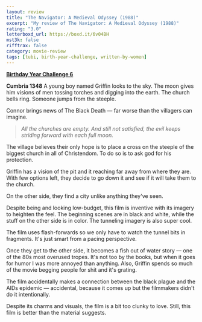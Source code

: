 ```yaml
---
layout: review
title: "The Navigator: A Medieval Odyssey (1988)"
excerpt: "My review of The Navigator: A Medieval Odyssey (1988)"
rating: "3.0"
letterboxd_url: https://boxd.it/6v04BH
mst3k: false
rifftrax: false
category: movie-review
tags: [tubi, birth-year-challenge, written-by-women]
---
```


<b><a href="https://boxd.it/sWI7Y" target="_blank" rel="noopener">Birthday Year Challenge 6</a></b>

<b>Cumbria 1348</b>
A young boy named Griffin looks to the sky. The moon gives him visions of men tossing torches and digging into the earth. The church bells ring. Someone jumps from the steeple.

Connor brings news of The Black Death — far worse than the villagers can imagine.

<blockquote><i>All the churches are empty. And still not satisfied, the evil keeps striding forward with each full moon.</i></blockquote>

The village believes their only hope is to place a cross on the steeple of the biggest church in all of Christendom. To do so is to ask god for his protection.

Griffin has a vision of the pit and it reaching far away from where they are. With few options left, they decide to go down it and see if it will take them to the church.

On the other side, they find a city unlike anything they've seen.

Despite being and looking low-budget, this film is inventive with its imagery to heighten the feel. The beginning scenes are in black and white, while the stuff on the other side is in color. The tunneling imagery is also super cool.

The film uses flash-forwards so we only have to watch the tunnel bits in fragments. It's just smart from a pacing perspective.

Once they get to the other side, it becomes a fish out of water story — one of the 80s most overused tropes. It's not too by the books, but when it goes for humor I was more annoyed than anything. Also, Griffin spends so much of the movie begging people for shit and it's grating.

The film accidentally makes a connection between the black plague and the AIDs epidemic — accidental, because it comes up but the filmmakers didn't do it intentionally.

Despite its charms and visuals, the film is a bit too clunky to love. Still, this film is better than the material suggests.
